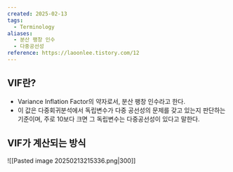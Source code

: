 ```yaml
---
created: 2025-02-13
tags:
  - Terminology
aliases:
  - 분산 팽창 인수
  - 다중공선성
reference: https://laoonlee.tistory.com/12
---
```

## VIF란?
- Variance Inflation Factor의 약자로서, 분산 팽창 인수라고 한다.
- 이 값은 다중회귀분석에서 독립변수가 다중 공선성의 문제를 갖고 있는지 판단하는 기준이며, 주로 10보다 크면 그 독립변수는 다중공선성이 있다고 말한다.

## VIF가 계산되는 방식
![[Pasted image 20250213215336.png|300]]
